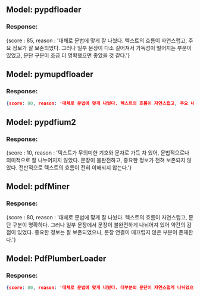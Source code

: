 ## Model: pypdfloader

### Response:
{score : 85, reason : '대체로 문법에 맞게 잘 나눴다. 텍스트의 흐름이 자연스럽고, 주요 정보가 잘 보존되었다. 그러나 일부 문장이 다소 길어져서 가독성이 떨어지는 부분이 있었고, 문단 구분이 조금 더 명확했으면 좋았을 것 같다.'}


## Model: pymupdfloader

### Response:
```json
{score: 80, reason: '대체로 문법에 맞게 나눴다. 텍스트의 흐름이 자연스럽고, 주요 내용이 잘 전달되었으나, 일부 문장이 연결이 매끄럽지 않거나 불완전하게 나뉘어 있어 약간의 감점이 있었다.'}
```


## Model: pypdfium2

### Response:
{score : 10, reason : '텍스트가 무의미한 기호와 문자로 가득 차 있어, 문법적으로나 의미적으로 잘 나누어지지 않았다. 문장이 불완전하고, 중요한 정보가 전혀 보존되지 않았다. 전반적으로 텍스트의 흐름이 전혀 이해되지 않는다.'}


## Model: pdfMiner

### Response:
{score : 80, reason : '대체로 문법에 맞게 잘 나눴다. 텍스트의 흐름이 자연스럽고, 문단 구분이 명확하다. 그러나 일부 문장에서 문장이 불완전하게 나뉘어져 있어 약간의 감점이 있었다. 중요한 정보는 잘 보존되었으나, 문장 연결이 매끄럽지 않은 부분이 존재한다.'}


## Model: PdfPlumberLoader

### Response:
```json
{score: 80, reason: '대체로 문법에 맞게 나눴다. 대부분의 문단이 자연스럽게 나뉘었으나, 일부 문장에서 문장이 불완전하게 나뉘거나 연결이 매끄럽지 않은 부분이 있었다. 중요한 정보는 잘 보존되었으나, 문장 간의 흐름이 다소 어색한 점이 감점 요인으로 작용했다.'}
```

